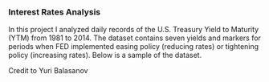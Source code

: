 ### Interest Rates Analysis

In this project I analyzed daily records of the U.S. Treasury Yield to Maturity (YTM) from 1981 to 2014. The dataset contains seven yields and markers for periods when FED implemented easing policy (reducing rates) or tightening policy (increasing rates). Below is a sample of the dataset.



Credit to Yuri Balasanov
